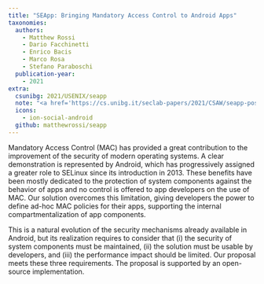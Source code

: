 ```yaml
---
title: "SEApp: Bringing Mandatory Access Control to Android Apps"
taxonomies:
  authors:
    - Matthew Rossi
    - Dario Facchinetti
    - Enrico Bacis
    - Marco Rosa
    - Stefano Paraboschi
  publication-year:
    - 2021
extra:
  csunibg: 2021/USENIX/seapp
  note: "<a href='https://cs.unibg.it/seclab-papers/2021/CSAW/seapp-poster.pdf'>CSAW 2021 Poster</a><br><a href='https://cs.unibg.it/seclab-papers/2022/USENIX/seapp-poster.pdf'>USENIX Security 2022 Poster</a><br><a href='https://cs.unibg.it/seclab-papers/2021/CSAW/arc-finalist-certificate.pdf'><u>CSAW 2021 Applied Research Competition Finalist A</u></a> & <a href='https://drive.google.com/file/d/1kUxstkCdRUDYZQDfT2TFn8_X568Y-3R5/view?usp=sharing'><u>B</u></a>"
  icons:
    - ion-social-android
  github: matthewrossi/seapp
---
```


Mandatory Access Control (MAC) has provided a great contribution
to the improvement of the security of modern operating
systems. A clear demonstration is represented by
Android, which has progressively assigned a greater role to
SELinux since its introduction in 2013. These benefits have
been mostly dedicated to the protection of system components
against the behavior of apps and no control is offered
to app developers on the use of MAC. Our solution overcomes
this limitation, giving developers the power to define
ad-hoc MAC policies for their apps, supporting the internal
compartmentalization of app components.

This is a natural evolution of the security mechanisms already
available in Android, but its realization requires to consider
that (i) the security of system components must be maintained,
(ii) the solution must be usable by developers, and
(iii) the performance impact should be limited. Our proposal
meets these three requirements. The proposal is supported by
an open-source implementation.
